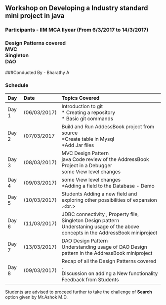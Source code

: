 ## Workshop on Developing a Industry standard mini project  in java 
### Participants - IIM MCA IIyear   (From 6/3/2017 to 14/3/2017)
### Design Patterns covered  <br> MVC <br/> Singleton<br/> DAO
###Conducted By  - Bharathy A
### Schedule
| Day   |Date  |Topics Covered| 
|:----- |:--------------|:----------------|
| Day 1|(06/03/2017)| Introduction to git <br/>	* Creating a repository<br/>	* Basic git commands<br/> |
|Day 2 |(07/03/2017 |Build and Run  AddessBook project from source<br/>*Create table in Mysql<br/>*Add Jar files<br>| 
|Day 3 |(08/03/2017)|MVC Design Pattern<br/>java Code review of the AddressBook Project in a Debugger<br/>some View level changes <br/>|
|Day 4 |(09/03/2017)|some View level changes<br/> *Adding a field to the Database - Demo |
|Day 5 |(10/03/2017)|Students  Adding a new field and exploring other possibilities of  expansion .<br.>|Students are advised to explore Search Functionality.<br/>|
|Day 6 |(11/03/2017)|JDBC connectivity , Property file, Singleton Design  pattern <br/> Understaning usage of the above concepts in  the AddressBook miniproject|
|Day 7 |(13/03/2017)|DAO Design Pattern  <br/> Understanding usage of DAO  Design pattern in the AddressBook miniproject |
|Day 8 |(09/03/2017)|Recap of  all the Design Patterns covered .<br/> Discussion  on adding a New functionality <br/>Feedback from Students |

Students are advised to proceed further to take the challenge of  **Search** option  given by Mr.Ashok M.D.

